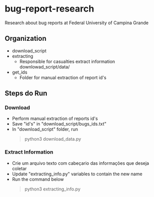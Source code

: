 # bug-report-research

Research about bug reports at Federal University of Campina Grande

## Organization

- download_script
- extracting
  - Responsible for casualties extract information
    downlowad_script/data/
- get_ids
  - Folder for manual extraction of report id's

## Steps do Run

### Download

- Perform manual extraction of reports id's
- Save "id's" in "download_script/bugs_ids.txt"
- In "download_script" folder, run
  > python3 download_data.py

### Extract Information

- Crie um arquivo texto com cabeçario das informações que deseja coletar
- Update "extracting_info.py" variables to contain the new name
- Run the command below
  > python3 extracting_info.py
